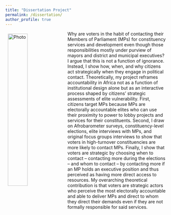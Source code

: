 ```yaml
---
title: "Dissertation Project"
permalink: /dissertation/
author_profile: true
---
```



<img align="left" 
     src="https://rasheedibrahim-politics.github.io/images/diss1.JPG" 
     alt="Photo" 
     style="width: 35%; border-radius: 10px; padding: 8px"/>

Why are voters in the habit of contacting their Members of Parliament (MPs) for constituency services and development even though those responsibilities mostly under purview of mayors and district and municipal executives? I argue that this is not a function of ignorance. Instead, I show how, when, and why citizens act strategically when they engage in political contact. Theoretically, my project reframes accountability in Africa not as a function of institutional design alone but as an interactive process shaped by citizens’ strategic assessments of elite vulnerability. First, citizens target MPs because MPs are electorally accountable elites who can use their proximity to power to lobby projects and services for their constituents. Second, I draw on Afrobarometer surveys, constituency-level elections, elite interviews with MPs, and original focus groups interviews to  show that voters in high-turnover constituencies are more likely to contact MPs. Finally, I show that voters are strategic by choosing when to contact – contacting more during the elections – and whom to contact – by contacting more if an MP holds an executive position and thus perceived as having more direct access to resources. My overarching theoretical contribution is that voters are strategic actors who perceive the most electorally accountable and able to deliver MPs and direct to whom they direct their demands even if they are not formally responsible for said services.

